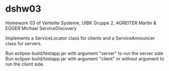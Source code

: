 # dshw03

Homework 03 of Verteilte Systeme, UIBK
Gruppe 2, AGREITER Martin & EGGER Michael
ServiceDiscovery

Implements a ServiceLocator class for clients and a ServiceAnnouncer class for servers.

Run eclipse-build/testapp.jar with argument "server" to run the server side
Run eclipse-build/testapp.jar with argument "client" or without argument to run the client side.
